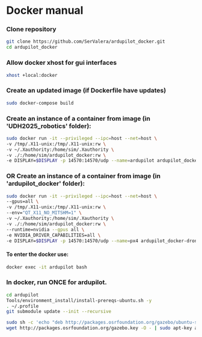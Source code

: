 # Docker manual

### Clone repository
```bash
git clone https://github.com/SerValera/ardupilot_docker.git
cd ardupilot_docker
```

### Allow docker xhost for gui interfaces
``` bash
xhost +local:docker
```

### Create an updated image (if Dockerfile have updates)

```bash
sudo docker-compose build
```

### Create an instance of a container from image (in 'UDH2025_robotics' folder):
``` bash
sudo docker run -it --privileged --ipc=host --net=host \
-v /tmp/.X11-unix:/tmp/.X11-unix:rw \
-v ~/.Xauthority:/home/sim/.Xauthority \
-v ./:/home/sim/ardupilot_docker:rw \
-e DISPLAY=$DISPLAY -p 14570:14570/udp --name=ardupilot ardupilot_docker-drone_sim:latest bash
```


### OR Create an instance of a container from image (in 'ardupilot_docker' folder):
``` bash
sudo docker run -it --privileged --ipc=host --net=host \
--gpus=all \
-v /tmp/.X11-unix:/tmp/.X11-unix:rw \
--env="QT_X11_NO_MITSHM=1" \
-v ~/.Xauthority:/home/sim/.Xauthority \
-v ./:/home/sim/ardupilot_docker:rw \
--runtime=nvidia --gpus all \
-e NVIDIA_DRIVER_CAPABILITIES=all \
-e DISPLAY=$DISPLAY -p 14570:14570/udp --name=px4 ardupilot_docker-drone_sim:latest bash
```

#### To enter the docker use:
``` bash
docker exec -it ardupilot bash
```

### In docker, run ONCE for ardupilot.
``` bash
cd ardupilot
Tools/environment_install/install-prereqs-ubuntu.sh -y
. ~/.profile
git submodule update --init --recursive
```

``` bash
sudo sh -c 'echo "deb http://packages.osrfoundation.org/gazebo/ubuntu-stable `lsb_release -cs` main" > /etc/apt/sources.list.d/gazebo-stable.list'
wget http://packages.osrfoundation.org/gazebo.key -O - | sudo apt-key add -
```